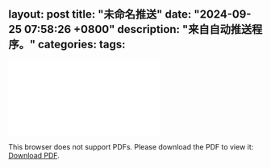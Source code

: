 layout: post
title: "未命名推送"
date: "2024-09-25 07:58:26 +0800"
description: "来自自动推送程序。"
categories: 
tags: 
---
<object data="{{ site.url }}/assets/pdfs/-00.pdf" type="application/pdf" width="700px" height="700px">
    <embed src="{{ site.url }}/assets/pdfs/-00.pdf">
        <p>This browser does not support PDFs. Please download the PDF to view it: <a href="{{ site.url }}/assets/pdfs/-00.pdf">Download PDF</a>.</p>
    </embed>
</object>